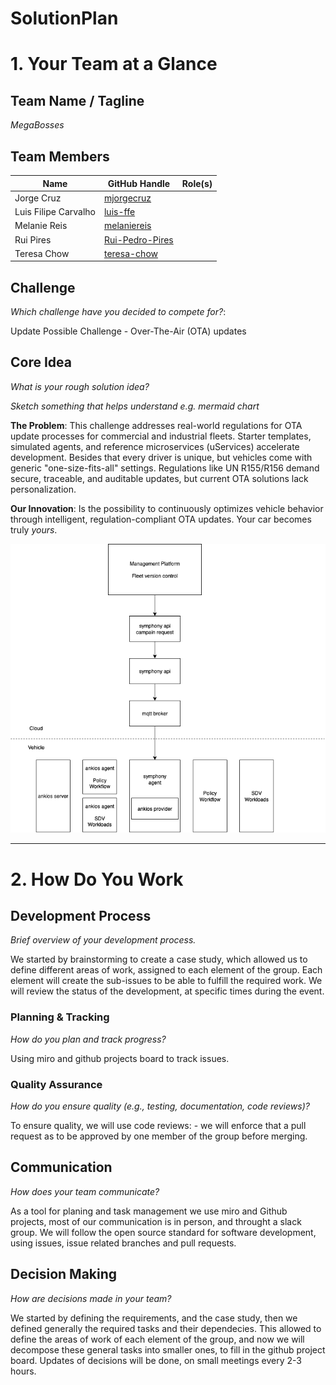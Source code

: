 # SolutionPlan

# 1. Your Team at a Glance

## Team Name / Tagline  
*MegaBosses*

## Team Members  
| Name | GitHub Handle | Role(s) |
|-------|---------------|---------|
| Jorge Cruz |[mjorgecruz](https://github.com/mjorgecruz) |          |
| Luis Filipe Carvalho | [luis-ffe](https://github.com/luis-ffe) |         |
| Melanie Reis | [melaniereis](https://github.com/melaniereis) |         |
| Rui Pires | [Rui-Pedro-Pires](https://github.com/Rui-Pedro-Pires) |         |
| Teresa Chow | [teresa-chow](https://github.com/teresa-chow) |         |

## Challenge  
*Which challenge have you decided to compete for?*: 

Update Possible Challenge - Over-The-Air (OTA) updates

## Core Idea  
*What is your rough solution idea?*

*Sketch something that helps understand e.g. mermaid chart*

**The Problem**: This challenge addresses real-world regulations for OTA update processes for commercial and industrial fleets. Starter templates, simulated agents, and reference microservices (uServices) accelerate development.
Besides that every driver is unique, but vehicles come with generic "one-size-fits-all" settings. Regulations like UN R155/R156 demand secure, traceable, and auditable updates, but current OTA solutions lack personalization.

**Our Innovation**: Is the possibility to continuously optimizes vehicle behavior through intelligent, regulation-compliant OTA updates. Your car becomes truly *yours*.

![System Architecture Diagram (ongoing)](./Docs/Diagrams/Solution.png)

---

# 2. How Do You Work

## Development Process  
*Brief overview of your development process.*

We started by brainstorming to create a case study, which allowed us to define different areas of work, assigned to each element of the group. Each element will create the sub-issues to be able to fulfill the required work.
We will review the status of the development, at specific times during the event.

### Planning & Tracking  
*How do you plan and track progress?*

Using miro and github projects board to track issues.

### Quality Assurance  
*How do you ensure quality (e.g., testing, documentation, code reviews)?*

To ensure quality, we will use code reviews:
    - we will enforce that a pull request as to be approved by one member of the group before merging.

## Communication  
*How does your team communicate?*

As a tool for planing and task management we use miro and Github projects, most of our communication is in person, and throught a slack group. We will follow the open source standard for software development, using issues, issue related branches and pull requests.

## Decision Making  
*How are decisions made in your team?*

We started by defining the requirements, and the case study, then we defined generally the required tasks and their dependecies. This allowed to define the areas of work of each element of the group, and now we will decompose these general tasks into smaller ones, to fill in the github project board. Updates of decisions will be done, on small meetings every 2-3 hours.

